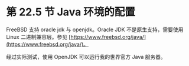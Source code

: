 # 第 22.5 节 Java 环境的配置

FreeBSD 支持 oracle jdk 与 openjdk。Oracle JDK 不是原生支持，需要使用 Linux 二进制兼容层。参见 [https://www.freebsd.org/java/](https://www.freebsd.org/java/)。


经过实际测试，使用 OpenJDK 可以运行我的世界官方 Java 服务器。
